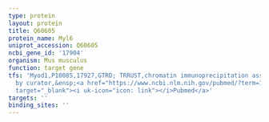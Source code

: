 ```yaml
---
type: protein
layout: protein
title: Q60605
protein_name: Myl6
uniprot_accession: Q60605
ncbi_gene_id: '17904'
organism: Mus musculus
function: target gene
tfs: 'Myod1,P10085,17927,GTRD; TRRUST,chromatin immunoprecipitation assay; inferred
  by curator,&ensp;<a href="https://www.ncbi.nlm.nih.gov/pubmed/?term=1847512%5Buid%5D"
  target="_blank"><i uk-icon="icon: link"></i>Pubmed</a>'
targets: ''
binding_sites: ''
---
```

